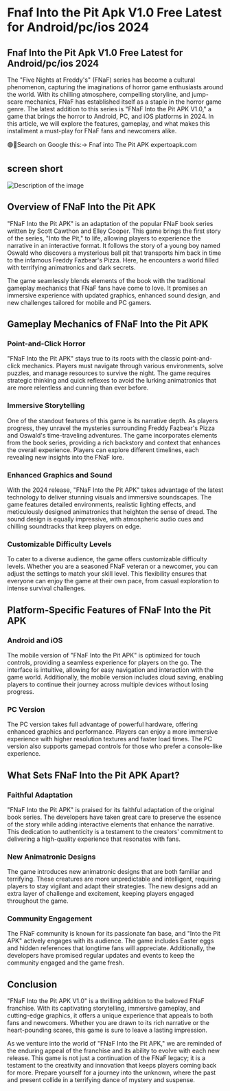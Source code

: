 # Fnaf Into the Pit Apk V1.0 Free Latest for Android/pc/ios 2024
## Fnaf Into the Pit Apk V1.0 Free Latest for Android/pc/ios 2024
The "Five Nights at Freddy's" (FNaF) series has become a cultural phenomenon, capturing the imaginations of horror game enthusiasts around the world. With its chilling atmosphere, compelling storyline, and jump-scare mechanics, FNaF has established itself as a staple in the horror game genre. The latest addition to this series is "FNaF Into the Pit APK V1.0," a game that brings the horror to Android, PC, and iOS platforms in 2024. In this article, we will explore the features, gameplay, and what makes this installment a must-play for FNaF fans and newcomers alike.

 🟢🔴Search on Google this:-> Fnaf into The Pit APK expertoapk.com

 ## screen short

 ![Description of the image](https://i.imgur.com/MdsNHn1.jpeg)

## Overview of FNaF Into the Pit APK

"FNaF Into the Pit APK" is an adaptation of the popular FNaF book series written by Scott Cawthon and Elley Cooper. This game brings the first story of the series, "Into the Pit," to life, allowing players to experience the narrative in an interactive format. It follows the story of a young boy named Oswald who discovers a mysterious ball pit that transports him back in time to the infamous Freddy Fazbear's Pizza. Here, he encounters a world filled with terrifying animatronics and dark secrets.

The game seamlessly blends elements of the book with the traditional gameplay mechanics that FNaF fans have come to love. It promises an immersive experience with updated graphics, enhanced sound design, and new challenges tailored for mobile and PC gamers.

## Gameplay Mechanics of FNaF Into the Pit APK

### Point-and-Click Horror

"FNaF Into the Pit APK" stays true to its roots with the classic point-and-click mechanics. Players must navigate through various environments, solve puzzles, and manage resources to survive the night. The game requires strategic thinking and quick reflexes to avoid the lurking animatronics that are more relentless and cunning than ever before.

### Immersive Storytelling

One of the standout features of this game is its narrative depth. As players progress, they unravel the mysteries surrounding Freddy Fazbear's Pizza and Oswald's time-traveling adventures. The game incorporates elements from the book series, providing a rich backstory and context that enhances the overall experience. Players can explore different timelines, each revealing new insights into the FNaF lore.

### Enhanced Graphics and Sound

With the 2024 release, "FNaF Into the Pit APK" takes advantage of the latest technology to deliver stunning visuals and immersive soundscapes. The game features detailed environments, realistic lighting effects, and meticulously designed animatronics that heighten the sense of dread. The sound design is equally impressive, with atmospheric audio cues and chilling soundtracks that keep players on edge.

### Customizable Difficulty Levels

To cater to a diverse audience, the game offers customizable difficulty levels. Whether you are a seasoned FNaF veteran or a newcomer, you can adjust the settings to match your skill level. This flexibility ensures that everyone can enjoy the game at their own pace, from casual exploration to intense survival challenges.

## Platform-Specific Features of FNaF Into the Pit APK

### Android and iOS

The mobile version of "FNaF Into the Pit APK" is optimized for touch controls, providing a seamless experience for players on the go. The interface is intuitive, allowing for easy navigation and interaction with the game world. Additionally, the mobile version includes cloud saving, enabling players to continue their journey across multiple devices without losing progress.

### PC Version

The PC version takes full advantage of powerful hardware, offering enhanced graphics and performance. Players can enjoy a more immersive experience with higher resolution textures and faster load times. The PC version also supports gamepad controls for those who prefer a console-like experience.

## What Sets FNaF Into the Pit APK Apart?

### Faithful Adaptation

"FNaF Into the Pit APK" is praised for its faithful adaptation of the original book series. The developers have taken great care to preserve the essence of the story while adding interactive elements that enhance the narrative. This dedication to authenticity is a testament to the creators' commitment to delivering a high-quality experience that resonates with fans.

### New Animatronic Designs

The game introduces new animatronic designs that are both familiar and terrifying. These creatures are more unpredictable and intelligent, requiring players to stay vigilant and adapt their strategies. The new designs add an extra layer of challenge and excitement, keeping players engaged throughout the game.

### Community Engagement

The FNaF community is known for its passionate fan base, and "Into the Pit APK" actively engages with its audience. The game includes Easter eggs and hidden references that longtime fans will appreciate. Additionally, the developers have promised regular updates and events to keep the community engaged and the game fresh.

## Conclusion

"FNaF Into the Pit APK V1.0" is a thrilling addition to the beloved FNaF franchise. With its captivating storytelling, immersive gameplay, and cutting-edge graphics, it offers a unique experience that appeals to both fans and newcomers. Whether you are drawn to its rich narrative or the heart-pounding scares, this game is sure to leave a lasting impression.

As we venture into the world of "FNaF Into the Pit APK," we are reminded of the enduring appeal of the franchise and its ability to evolve with each new release. This game is not just a continuation of the FNaF legacy; it is a testament to the creativity and innovation that keeps players coming back for more. Prepare yourself for a journey into the unknown, where the past and present collide in a terrifying dance of mystery and suspense.
